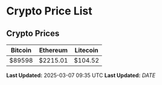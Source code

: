 # Crypto Price List

## Crypto Prices
| Bitcoin | Ethereum | Litecoin |
| ------- | -------- | -------- |
| $89598 | $2215.01 | $104.52 |
**Last Updated:** 2025-03-07 09:35 UTC
**Last Updated:** $DATE$
